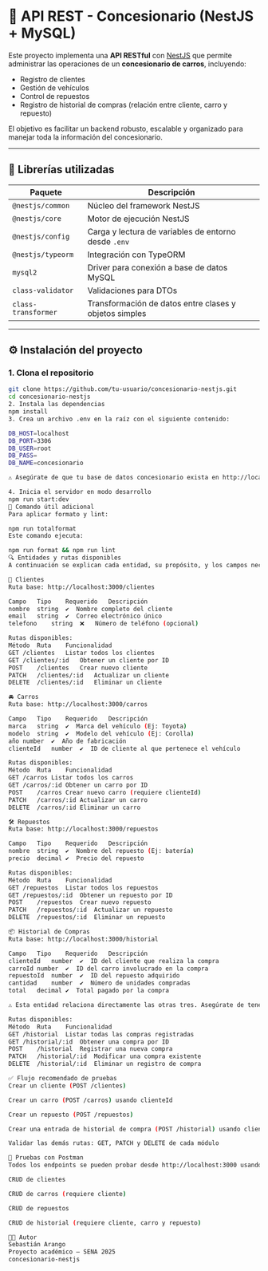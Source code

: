 # 🚗 API REST - Concesionario (NestJS + MySQL)

Este proyecto implementa una **API RESTful** con [NestJS](https://nestjs.com/) que permite administrar las operaciones de un **concesionario de carros**, incluyendo:

- Registro de clientes
- Gestión de vehículos
- Control de repuestos
- Registro de historial de compras (relación entre cliente, carro y repuesto)

El objetivo es facilitar un backend robusto, escalable y organizado para manejar toda la información del concesionario.

---

## 🧰 Librerías utilizadas

| Paquete                | Descripción                                                |
|------------------------|------------------------------------------------------------|
| `@nestjs/common`       | Núcleo del framework NestJS                                |
| `@nestjs/core`         | Motor de ejecución NestJS                                  |
| `@nestjs/config`       | Carga y lectura de variables de entorno desde `.env`       |
| `@nestjs/typeorm`      | Integración con TypeORM                                    |
| `mysql2`               | Driver para conexión a base de datos MySQL                 |
| `class-validator`      | Validaciones para DTOs                                     |
| `class-transformer`    | Transformación de datos entre clases y objetos simples     |

---

## ⚙️ Instalación del proyecto

### 1. Clona el repositorio
```bash
git clone https://github.com/tu-usuario/concesionario-nestjs.git
cd concesionario-nestjs
2. Instala las dependencias
npm install
3. Crea un archivo .env en la raíz con el siguiente contenido:

DB_HOST=localhost
DB_PORT=3306
DB_USER=root
DB_PASS=
DB_NAME=concesionario

⚠️ Asegúrate de que tu base de datos concesionario exista en http://localhost/phpmyadmin. NestJS y TypeORM crearán automáticamente las tablas necesarias con base en las entidades.

4. Inicia el servidor en modo desarrollo
npm run start:dev
🧾 Comando útil adicional
Para aplicar formato y lint:

npm run totalformat
Este comando ejecuta:

npm run format && npm run lint
🔍 Entidades y rutas disponibles
A continuación se explican cada entidad, su propósito, y los campos necesarios para realizar las operaciones.

📘 Clientes
Ruta base: http://localhost:3000/clientes

Campo	Tipo	Requerido	Descripción
nombre	string	✔️	Nombre completo del cliente
email	string	✔️	Correo electrónico único
telefono	string	❌	Número de teléfono (opcional)

Rutas disponibles:
Método	Ruta	Funcionalidad
GET	/clientes	Listar todos los clientes
GET	/clientes/:id	Obtener un cliente por ID
POST	/clientes	Crear nuevo cliente
PATCH	/clientes/:id	Actualizar un cliente
DELETE	/clientes/:id	Eliminar un cliente

🚘 Carros
Ruta base: http://localhost:3000/carros

Campo	Tipo	Requerido	Descripción
marca	string	✔️	Marca del vehículo (Ej: Toyota)
modelo	string	✔️	Modelo del vehículo (Ej: Corolla)
año	number	✔️	Año de fabricación
clienteId	number	✔️	ID de cliente al que pertenece el vehículo

Rutas disponibles:
Método	Ruta	Funcionalidad
GET	/carros	Listar todos los carros
GET	/carros/:id	Obtener un carro por ID
POST	/carros	Crear nuevo carro (requiere clienteId)
PATCH	/carros/:id	Actualizar un carro
DELETE	/carros/:id	Eliminar un carro

🛠️ Repuestos
Ruta base: http://localhost:3000/repuestos

Campo	Tipo	Requerido	Descripción
nombre	string	✔️	Nombre del repuesto (Ej: batería)
precio	decimal	✔️	Precio del repuesto

Rutas disponibles:
Método	Ruta	Funcionalidad
GET	/repuestos	Listar todos los repuestos
GET	/repuestos/:id	Obtener un repuesto por ID
POST	/repuestos	Crear nuevo repuesto
PATCH	/repuestos/:id	Actualizar un repuesto
DELETE	/repuestos/:id	Eliminar un repuesto

📦 Historial de Compras
Ruta base: http://localhost:3000/historial

Campo	Tipo	Requerido	Descripción
clienteId	number	✔️	ID del cliente que realiza la compra
carroId	number	✔️	ID del carro involucrado en la compra
repuestoId	number	✔️	ID del repuesto adquirido
cantidad	number	✔️	Número de unidades compradas
total	decimal	✔️	Total pagado por la compra

⚠️ Esta entidad relaciona directamente las otras tres. Asegúrate de tener datos creados antes de probarla.

Rutas disponibles:
Método	Ruta	Funcionalidad
GET	/historial	Listar todas las compras registradas
GET	/historial/:id	Obtener una compra por ID
POST	/historial	Registrar una nueva compra
PATCH	/historial/:id	Modificar una compra existente
DELETE	/historial/:id	Eliminar un registro de compra

✅ Flujo recomendado de pruebas
Crear un cliente (POST /clientes)

Crear un carro (POST /carros) usando clienteId

Crear un repuesto (POST /repuestos)

Crear una entrada de historial de compra (POST /historial) usando clienteId, carroId y repuestoId

Validar las demás rutas: GET, PATCH y DELETE de cada módulo

📮 Pruebas con Postman
Todos los endpoints se pueden probar desde http://localhost:3000 usando Postman. Puedes crear una colección que cubra:

CRUD de clientes

CRUD de carros (requiere cliente)

CRUD de repuestos

CRUD de historial (requiere cliente, carro y repuesto)

👨‍💻 Autor
Sebastián Arango
Proyecto académico – SENA 2025
concesionario-nestjs